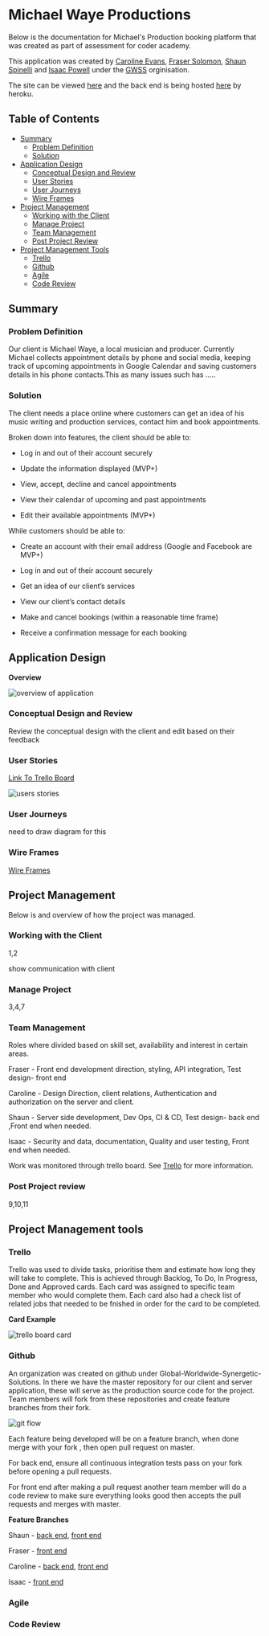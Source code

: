 # Michael Waye Productions

Below is the documentation for Michael's Production booking platform that was created as part of assessment for coder academy.

This application was created by [Caroline Evans](https://github.com/CaroEvans), [Fraser Solomon](https://github.com/fraserisland), [Shaun Spinelli](https://github.com/ShaunSpinelli) and [Isaac Powell](https://github.com/DeezyE) under the [GWSS](https://github.com/Global-Worldwide-Synergetic-Solutions) orginisation.

The site can be viewed [here](https://suspicious-bhabha-21b6a1.netlify.com/) and the back end is being hosted [here](https://mikewserver.herokuapp.com) by heroku.

## Table of Contents

- [Summary](#summary)
  - [Problem Definition](#problem-definition)
  - [Solution](#solution)
- [Application Design](#application-design)
  - [Conceptual Design and Review](#conceptual-design-and-review)
  - [User Stories](#user-stories)
  - [User Journeys](#user-journeys)
  - [Wire Frames](#wire-frames)
- [Project Management](#project-management)
  - [Working with the Client](#working-with-the-client)
  - [Manage Project](#manage-project)
  - [Team Management](#team-management)
  - [Post Project Review](#post-project-review)
- [Project Management Tools](#project-management-tools)
  - [Trello](#trello)
  - [Github](#github)
  - [Agile](#agile)
  - [Code Review](#code-review)


## Summary

### Problem Definition

Our client is Michael Waye, a local musician and producer. Currently Michael collects appointment details by phone and social media, keeping track of upcoming appointments in Google Calendar and saving customers details in his phone contacts.This as many issues such has .....

### Solution

The client needs a place online where customers can get an idea of his music writing and production services, contact him and book appointments.

Broken down into features, the client should be able to:

- Log in and out of their account securely

- Update the information displayed (MVP+)

- View, accept, decline and cancel appointments

- View their calendar of upcoming and past appointments

- Edit their available appointments (MVP+)

While customers should be able to:

- Create an account with their email address (Google and  Facebook are MVP+)

- Log in and out of their account securely

- Get an idea of our client’s services

- View our client’s contact details

- Make and cancel bookings (within a reasonable time frame)

- Receive a confirmation message for each booking

## Application Design

**Overview**

![overview of application](./assests/overview.png)

### Conceptual Design and Review

Review the conceptual design with the client and edit based on their feedback

### User Stories

[Link To Trello Board](https://trello.com/c/e1WejkLj/4-receive-a-confirmation-email-with-all-details-when-booking-confirmed-by-producer)

![users stories](./assests/userstories.png)

### User Journeys

need to draw diagram for this

### Wire Frames

[Wire Frames](https://balsamiq.cloud/s6j7lng/pwumg1f)

## Project Management

Below is and overview of how the project was managed.

### Working with the Client

1,2

show communication with client

### Manage Project

3,4,7

### Team Management

Roles where divided based on skill set, availability and interest in certain areas.

Fraser - Front end development direction, styling, API integration, Test design- front end

Caroline - Design Direction, client relations, Authentication and authorization on the server and client.

Shaun - Server side development, Dev Ops, CI & CD, Test design- back end ,Front end when needed.

Isaac - Security and data, documentation, Quality and user testing, Front end when needed.

Work was monitored through trello board. See [Trello](#trello) for more information.

### Post Project review

9,10,11

## Project Management tools

### Trello

Trello was used  to divide tasks, prioritise them and estimate how long they will take to complete. This is achieved through Backlog, To Do, In Progress, Done and Approved cards. Each card was assigned to specific team member who would complete them. Each card also had a check list of related jobs that needed to be fnished in order for the card to be completed.

**Card Example**

![trello board card](./assests/trello.png)

### Github

An organization was created on github under Global-Worldwide-Synergetic-Solutions. In there we have the master repository for our client and server application, these will serve as the production source code for the project. Team members will fork from these repositories and create feature branches from their fork.

![git flow](./assests/gitflow.png)

Each feature being developed will be on a feature branch, when done merge with your fork , then open pull request on master.

For back end, ensure all continuous integration tests pass on your fork before opening a pull requests.

For front end  after making a pull request another team member will do a code review to make sure everything looks good then accepts the pull requests and merges with master.

**Feature Branches**

Shaun - [back end](https://github.com/ShaunSpinelli/mikew-server/branches), [front end](https://github.com/ShaunSpinelli/mikew-client/branches)

Fraser -  [front end](https://github.com/fraserisland/mikew-client/branches)

Caroline - [back end](https://github.com/CaroEvans/mikew-server/branches), [front end](https://github.com/CaroEvans/mikew-client/branches)

Isaac - [front end](https://github.com/DeezyE/mikew-client)

### Agile

### Code Review


